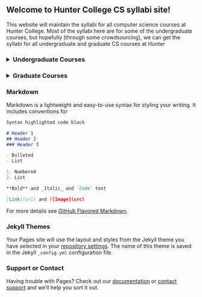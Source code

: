 ## Welcome to Hunter College CS syllabi site!

This website will maintain the syllabi for all computer science courses at Hunter College. Most of the syllabi here are for some of the undergraduate courses, but hopefully (through some crowdsourcing), we can get the syllabi for all undergraduate and graduate CS courses at Hunter

<h3>
  <details>
  <summary>Undergraduate Courses</summary>
    <ul>
      <li><a href = "">CSCI 127: Introduction to Computer Science</a></li>
      <li>CSCI 135: Software Analysis & Design I</li>
      <li>CSCI 150: Discrete Structures</li>
      <li>CSCI 160: Computer Architecture I</li>
      <li>CSCI 235: Software Analysis & Design II</li>
      <li>CSCI 260: Computer Architecture II</li>
      <li>CSCI 265: Computer Theory I</li>
      <li>CSCI 335: Software Analysis & Design III</li>
      <li>CSCI 340: Operating Systems</li>
      <li>CSCI 365: Computer Architecture III</li>
      <li>CSCI 350: Artificial Intelligence</li>
      <li>CSCI 353: Machine Learning</li>
    </ul>
  </details>
</h3>

<h3>
  <details>
  <summary>Graduate Courses</summary>
  <br>
  This is how you dropdown.
  </details>
</h3>

### Markdown

Markdown is a lightweight and easy-to-use syntax for styling your writing. It includes conventions for

```markdown
Syntax highlighted code block

# Header 1
## Header 2
### Header 3

- Bulleted
- List

1. Numbered
2. List

**Bold** and _Italic_ and `Code` text

[Link](url) and ![Image](src)
```

For more details see [GitHub Flavored Markdown](https://guides.github.com/features/mastering-markdown/).

### Jekyll Themes

Your Pages site will use the layout and styles from the Jekyll theme you have selected in your [repository settings](https://github.com/RichAguil/HunterCS_CourseSyllabi/settings). The name of this theme is saved in the Jekyll `_config.yml` configuration file.

### Support or Contact

Having trouble with Pages? Check out our [documentation](https://help.github.com/categories/github-pages-basics/) or [contact support](https://github.com/contact) and we’ll help you sort it out.
